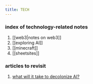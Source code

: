 ```yaml
---
title: TECH
---
```

### index of technology-related notes 
1. [[web3|notes on web3]]
2. [[exploring AI]]
3. [[minecraft]]
4. [[sheetsites]]


### articles to revisit
1. [what will it take to decolonize AI?](https://neo.life/2022/06/what-will-it-take-to-decolonize-artificial-intelligence/)
